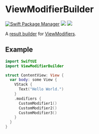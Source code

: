 # ViewModifierBuilder

[![Swift Package Manager](https://img.shields.io/badge/Swift_Package_Manager-compatible-orange?style=flat-square)](https://img.shields.io/badge/Swift_Package_Manager-compatible-orange?style=flat-square)
[![](https://img.shields.io/endpoint?url=https%3A%2F%2Fswiftpackageindex.com%2Fapi%2Fpackages%2Fericlewis%2FViewModifierBuilder%2Fbadge%3Ftype%3Dswift-versions)](https://swiftpackageindex.com/ericlewis/ViewModifierBuilder)
[![](https://img.shields.io/endpoint?url=https%3A%2F%2Fswiftpackageindex.com%2Fapi%2Fpackages%2Fericlewis%2FViewModifierBuilder%2Fbadge%3Ftype%3Dplatforms)](https://swiftpackageindex.com/ericlewis/ViewModifierBuilder)

A [result builder](https://github.com/apple/swift-evolution/blob/main/proposals/0289-result-builders.md) for [ViewModifiers](https://developer.apple.com/documentation/swiftui/viewmodifier/).

## Example
```swift
import SwiftUI
import ViewModifierBuilder

struct ContentView: View {
  var body: some View {
    VStack {
      Text("Hello World.")
    }
    .modifiers {
      CustomModifier1()
      CustomModifier2()
      CustomModifier3()
    }
  }
}

```
